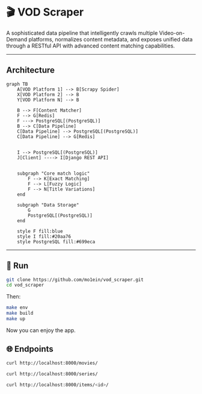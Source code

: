 # 🎬  VOD Scraper

A sophisticated data pipeline that intelligently crawls multiple Video-on-Demand platforms, normalizes content metadata, and exposes unified data through a RESTful API with advanced content matching capabilities.

---

## Architecture
```mermaid
graph TB
    A[VOD Platform 1] --> B[Scrapy Spider]
    X[VOD Platform 2] --> B
    Y[VOD Platform N] --> B
    
    B --> F[Content Matcher]
    F --> G[Redis]
    F ---> PostgreSQL[(PostgreSQL)]
    B --> C[Data Pipeline]
    C[Data Pipeline] --> PostgreSQL[(PostgreSQL)]
    C[Data Pipeline] --> G[Redis]


    I --> PostgreSQL[(PostgreSQL)]
    J[Client] ----> I[Django REST API]
    
    
    subgraph "Core match logic"
        F --> K[Exact Matching]
        F --> L[Fuzzy Logic]
        F --> N[Title Variations]
    end
    
    subgraph "Data Storage"
        G
        PostgreSQL[(PostgreSQL)]
    end
    
    style F fill:blue
    style I fill:#20aa76
    style PostgreSQL fill:#699eca
```

---


## 🔧 Run
```bash
git clone https://github.com/mo1ein/vod_scraper.git
cd vod_scraper
```
Then:
```bash
make env
make build
make up
```
Now you can enjoy the app. <br />

## 🌐 Endpoints

```bash
curl http://localhost:8000/movies/
```

```bash
curl http://localhost:8000/series/
```
```bash
curl http://localhost:8000/items/<id>/
```
